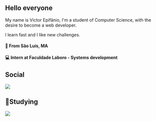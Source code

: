 ## **Hello everyone**

My name is Victor Epifânio, I'm a student of Computer Science, with the desire to become a web developer.

I learn fast and I like new challenges.

#### 📍 From São Luís, MA
#### 💻 Intern at Faculdade Laboro - Systems development

## Social
[<img src="https://img.shields.io/badge/linkedin-%230077B5.svg?&style=for-the-badge&logo=linkedin&logoColor=white" />](https://www.linkedin.com/in/victor-epif%C3%A2nio-666380181/)

##  🚀Studying

<p align="left>
<!
          
 <img src="https://img.shields.io/badge/JavaScript-323330?style=for-the-badge&logo=javascript&logoColor=F7DF1E" />
 
 <img src ="https://img.shields.io/badge/React_Native-20232A?style=for-the-badge&logo=react&logoColor=61DAFB" />                                                                                                                        
